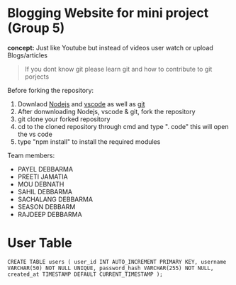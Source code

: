 # Blogging Website for mini project (Group 5)
**concept:** Just like Youtube but instead of videos user watch or upload Blogs/articles  
> If you dont know git please learn git and how to contribute to git porjects  

Before forking the repository:  

1. Downlaod [Nodejs](https://nodejs.org/en/download/current)  and [vscode](https://code.visualstudio.com/download)  as well as [git](https://git-scm.com/downloads)  
2. After donwnloading Nodejs, vscode & git,  fork the repository  
3. git clone your  forked repository  
4. cd to the cloned repository through cmd and type ". code" this will open the vs code  
5. type "npm install" to install the required modules

Team members:
- PAYEL DEBBARMA
- PREETI JAMATIA
- MOU DEBNATH
- SAHIL DEBBARMA
- SACHALANG DEBBARMA
- SEASON DEBBARM
- RAJDEEP DEBBARMA
  
# User Table  
`CREATE TABLE users (
    user_id INT AUTO_INCREMENT PRIMARY KEY,
    username VARCHAR(50) NOT NULL UNIQUE,
    password_hash VARCHAR(255) NOT NULL,
    created_at TIMESTAMP DEFAULT CURRENT_TIMESTAMP
);`

